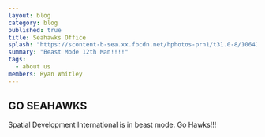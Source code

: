 ```yaml
---
layout: blog
category: blog
published: true
title: Seahawks Office
splash: "https://scontent-b-sea.xx.fbcdn.net/hphotos-prn1/t31.0-8/1064117_10151675289139058_1977396845_o.jpg"
summary: "Beast Mode 12th Man!!!!"
tags: 
  - about us
members: Ryan Whitley
---
```


## GO SEAHAWKS

Spatial Development International is in beast mode. Go Hawks!!!